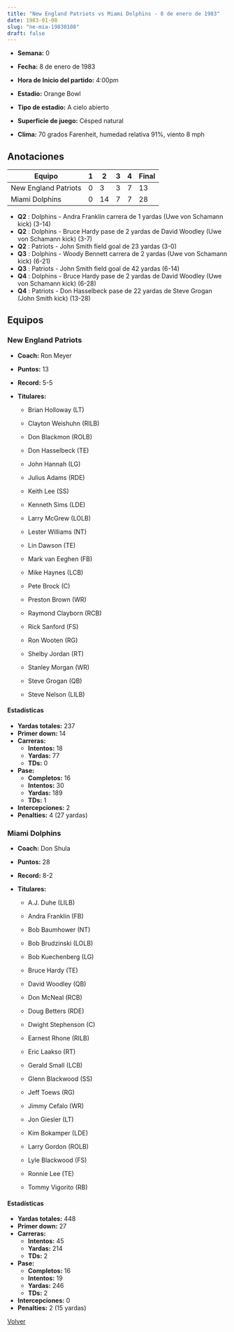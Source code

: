```yaml
---
title: "New England Patriots vs Miami Dolphins - 8 de enero de 1983"
date: 1983-01-08
slug: "ne-mia-19830108"
draft: false
---
```


* **Semana:** 0
* **Fecha:** 8 de enero de 1983

* **Hora de Inicio del partido:** 4:00pm
* **Estadio:** Orange Bowl
* **Tipo de estadio:** A cielo abierto
* **Superficie de juego:** Césped natural
* **Clima:** 70 grados Farenheit, humedad relativa 91%, viento 8 mph





## Anotaciones
| Equipo | 1 | 2 | 3 | 4 | Final |
|--------|---|---|---|---|-------|
| New England Patriots  | 0 | 3 | 3 | 7  | 13 |
| Miami Dolphins  | 0 | 14 | 7 | 7  | 28 |
* **Q2** : Dolphins - Andra Franklin carrera de 1 yardas (Uwe von Schamann kick) (3-14)
* **Q2** : Dolphins - Bruce Hardy pase de 2 yardas de David Woodley (Uwe von Schamann kick) (3-7)
* **Q2** : Patriots - John Smith field goal de 23 yardas (3-0)
* **Q3** : Dolphins - Woody Bennett carrera de 2 yardas (Uwe von Schamann kick) (6-21)
* **Q3** : Patriots - John Smith field goal de 42 yardas (6-14)
* **Q4** : Dolphins - Bruce Hardy pase de 2 yardas de David Woodley (Uwe von Schamann kick) (6-28)
* **Q4** : Patriots - Don Hasselbeck pase de 22 yardas de Steve Grogan (John Smith kick) (13-28)


## Equipos


### New England Patriots
* **Coach:** Ron Meyer
* **Puntos:** 13
* **Record:** 5-5
* **Titulares:** 

  * Brian Holloway (LT) 

  * Clayton Weishuhn (RILB) 

  * Don Blackmon (ROLB) 

  * Don Hasselbeck (TE) 

  * John Hannah (LG) 

  * Julius Adams (RDE) 

  * Keith Lee (SS) 

  * Kenneth Sims (LDE) 

  * Larry McGrew (LOLB) 

  * Lester Williams (NT) 

  * Lin Dawson (TE) 

  * Mark van Eeghen (FB) 

  * Mike Haynes (LCB) 

  * Pete Brock (C) 

  * Preston Brown (WR) 

  * Raymond Clayborn (RCB) 

  * Rick Sanford (FS) 

  * Ron Wooten (RG) 

  * Shelby Jordan (RT) 

  * Stanley Morgan (WR) 

  * Steve Grogan (QB) 

  * Steve Nelson (LILB) 

#### Estadísticas
* **Yardas totales:** 237
* **Primer down:** 14
* **Carreras:**
  * **Intentos:** 18
  * **Yardas:** 77
  * **TDs:** 0
* **Pase:**
  * **Completos:** 16
  * **Intentos:** 30
  * **Yardas:** 189
  * **TDs:** 1
* **Intercepciones:** 2
* **Penalties:** 4 (27 yardas)

### Miami Dolphins
* **Coach:** Don Shula
* **Puntos:** 28
* **Record:** 8-2
* **Titulares:** 

  * A.J. Duhe (LILB) 

  * Andra Franklin (FB) 

  * Bob Baumhower (NT) 

  * Bob Brudzinski (LOLB) 

  * Bob Kuechenberg (LG) 

  * Bruce Hardy (TE) 

  * David Woodley (QB) 

  * Don McNeal (RCB) 

  * Doug Betters (RDE) 

  * Dwight Stephenson (C) 

  * Earnest Rhone (RILB) 

  * Eric Laakso (RT) 

  * Gerald Small (LCB) 

  * Glenn Blackwood (SS) 

  * Jeff Toews (RG) 

  * Jimmy Cefalo (WR) 

  * Jon Giesler (LT) 

  * Kim Bokamper (LDE) 

  * Larry Gordon (ROLB) 

  * Lyle Blackwood (FS) 

  * Ronnie Lee (TE) 

  * Tommy Vigorito (RB) 

#### Estadísticas
* **Yardas totales:** 448
* **Primer down:** 27
* **Carreras:**
  * **Intentos:** 45
  * **Yardas:** 214
  * **TDs:** 2
* **Pase:**
  * **Completos:** 16
  * **Intentos:** 19
  * **Yardas:** 246
  * **TDs:** 2
* **Intercepciones:** 0
* **Penalties:** 2 (15 yardas)


[Volver](/historia/1982)
